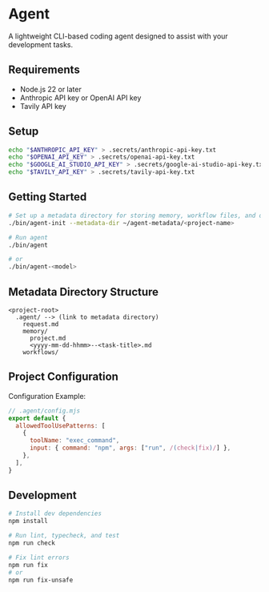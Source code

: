 # Agent

A lightweight CLI-based coding agent designed to assist with your development tasks.

## Requirements

- Node.js 22 or later
- Anthropic API key or OpenAI API key
- Tavily API key

## Setup

```sh
echo "$ANTHROPIC_API_KEY" > .secrets/anthropic-api-key.txt
echo "$OPENAI_API_KEY" > .secrets/openai-api-key.txt
echo "$GOOGLE_AI_STUDIO_API_KEY" > .secrets/google-ai-studio-api-key.txt
echo "$TAVILY_API_KEY" > .secrets/tavily-api-key.txt
```

## Getting Started

```sh
# Set up a metadata directory for storing memory, workflow files, and other resources.
./bin/agent-init --metadata-dir ~/agent-metadata/<project-name>
```

```sh
# Run agent
./bin/agent

# or
./bin/agent-<model>
```

## Metadata Directory Structure

```
<project-root>
  .agent/ --> (link to metadata directory)
    request.md
    memory/
      project.md
      <yyyy-mm-dd-hhmm>--<task-title>.md
    workflows/
```

## Project Configuration

Configuration Example:
```js
// .agent/config.mjs
export default {
  allowedToolUsePatterns: [
    {
      toolName: "exec_command",
      input: { command: "npm", args: ["run", /(check|fix)/] },
    },
  ],
}
```

## Development

```sh
# Install dev dependencies
npm install

# Run lint, typecheck, and test
npm run check

# Fix lint errors
npm run fix
# or
npm run fix-unsafe
```
